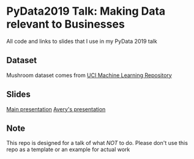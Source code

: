 # PyData2019 Talk: Making Data relevant to Businesses

All code and links to slides that I use in my PyData 2019 talk

## Dataset
Mushroom dataset comes from [UCI Machine Learning Repository](https://archive.ics.uci.edu/ml/datasets/mushroom)

## Slides
[Main presentation](https://docs.google.com/presentation/d/1iQaf-bb7lYzVaiingFdcqUNcnFsJifOHVR7Ssa5ZqaM/edit?usp=sharing)
[Avery's presentation](https://docs.google.com/presentation/d/1JTHuyJkOSbmPqFsHxRAH7-k5IEAev6VkxbsC7V59lSA/edit?usp=sharing)


## Note
This repo is designed for a talk of what *NOT* to do. Please don't use this
repo as a template or an example for actual work
